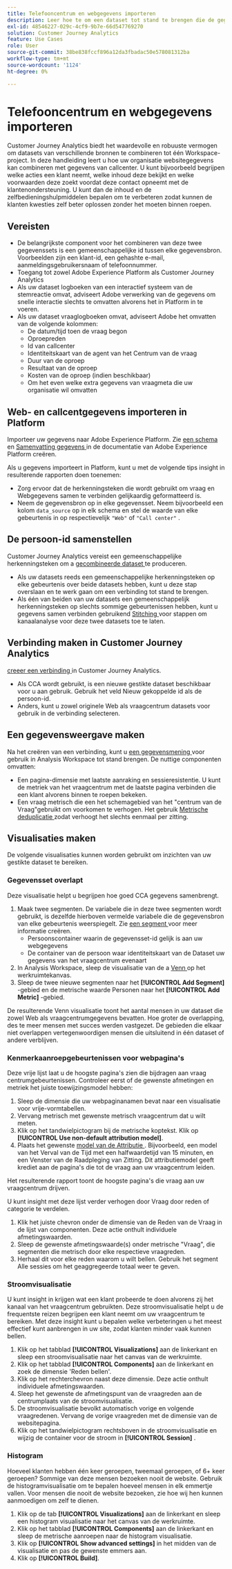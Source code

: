 ```yaml
---
title: Telefooncentrum en webgegevens importeren
description: Leer hoe te om een dataset tot stand te brengen die de gegevens van het vraagcentrum en van de website verbindt.
exl-id: 48546227-029c-4cf9-9b7e-66d547769270
solution: Customer Journey Analytics
feature: Use Cases
role: User
source-git-commit: 38be838fccf896a12da3fbadac50e578081312ba
workflow-type: tm+mt
source-wordcount: '1124'
ht-degree: 0%

---
```


# Telefooncentrum en webgegevens importeren

Customer Journey Analytics biedt het waardevolle en robuuste vermogen om datasets van verschillende bronnen te combineren tot één Workspace-project. In deze handleiding leert u hoe uw organisatie websitegegevens kan combineren met gegevens van callcenter. U kunt bijvoorbeeld begrijpen welke acties een klant neemt, welke inhoud deze bekijkt en welke voorwaarden deze zoekt voordat deze contact opneemt met de klantenondersteuning. U kunt dan de inhoud en de zelfbedieningshulpmiddelen bepalen om te verbeteren zodat kunnen de klanten kwesties zelf beter oplossen zonder het moeten binnen roepen.

## Vereisten

* De belangrijkste component voor het combineren van deze twee gegevenssets is een gemeenschappelijke id tussen elke gegevensbron. Voorbeelden zijn een klant-id, een gehashte e-mail, aanmeldingsgebruikersnaam of telefoonnummer.
* Toegang tot zowel Adobe Experience Platform als Customer Journey Analytics
* Als uw dataset logboeken van een interactief systeem van de stemreactie omvat, adviseert Adobe verwerking van de gegevens om snelle interactie slechts te omvatten alvorens het in Platform in te voeren.
* Als uw dataset vraaglogboeken omvat, adviseert Adobe het omvatten van de volgende kolommen:
   * De datum/tijd toen de vraag begon
   * Oproepreden
   * Id van callcenter
   * Identiteitskaart van de agent van het Centrum van de vraag
   * Duur van de oproep
   * Resultaat van de oproep
   * Kosten van de oproep (indien beschikbaar)
   * Om het even welke extra gegevens van vraagmeta die uw organisatie wil omvatten

## Web- en callcentgegevens importeren in Platform

Importeer uw gegevens naar Adobe Experience Platform. Zie [ een schema ](https://experienceleague.adobe.com/docs/experience-platform/xdm/tutorials/create-schema-ui.html?lang=nl-NL) en [ Samenvatting gegevens ](https://experienceleague.adobe.com/docs/experience-platform/ingestion/home.html?lang=nl-NL) in de documentatie van Adobe Experience Platform creëren.

Als u gegevens importeert in Platform, kunt u met de volgende tips insight in resulterende rapporten doen toenemen:

* Zorg ervoor dat de herkenningsteken die wordt gebruikt om vraag en Webgegevens samen te verbinden gelijkaardig geformatteerd is.
* Neem de gegevensbron op in elke gegevensset. Neem bijvoorbeeld een kolom `data_source` op in elk schema en stel de waarde van elke gebeurtenis in op respectievelijk `"Web"` of `"Call center"` . <!--mapper-->

## De persoon-id samenstellen

Customer Journey Analytics vereist een gemeenschappelijke herkenningsteken om a [ gecombineerde dataset ](/help/connections/combined-dataset.md) te produceren.

* Als uw datasets reeds een gemeenschappelijke herkenningsteken op elke gebeurtenis over beide datasets hebben, kunt u deze stap overslaan en te werk gaan om een verbinding tot stand te brengen.
* Als één van beiden van uw datasets een gemeenschappelijk herkenningsteken op slechts sommige gebeurtenissen hebben, kunt u gegevens samen verbinden gebruikend [ Stitching ](/help/stitching/overview.md) voor stappen om kanaalanalyse voor deze twee datasets toe te laten.

## Verbinding maken in Customer Journey Analytics

[ creeer een verbinding ](/help/connections/create-connection.md) in Customer Journey Analytics.

* Als CCA wordt gebruikt, is een nieuwe gestikte dataset beschikbaar voor u aan gebruik. Gebruik het veld Nieuw gekoppelde id als de persoon-id.
* Anders, kunt u zowel originele Web als vraagcentrum datasets voor gebruik in de verbinding selecteren.

## Een gegevensweergave maken

Na het creëren van een verbinding, kunt u [ een gegevensmening ](/help/data-views/create-dataview.md) voor gebruik in Analysis Workspace tot stand brengen. De nuttige componenten omvatten:

* Een pagina-dimensie met laatste aanraking en sessieresistentie. U kunt de metriek van het vraagcentrum met de laatste pagina verbinden die een klant alvorens binnen te roepen bekeken.
* Een vraag metrisch die een het schemagebied van het &quot;centrum van de Vraag&quot;gebruikt om voorkomen te verhogen. Het gebruik [ Metrische deduplicatie ](/help/data-views/component-settings/metric-deduplication.md) zodat verhoogt het slechts eenmaal per zitting.

## Visualisaties maken

De volgende visualisaties kunnen worden gebruikt om inzichten van uw gestikte dataset te bereiken.

### Gegevensset overlapt

Deze visualisatie helpt u begrijpen hoe goed CCA gegevens samenbrengt.

1. Maak twee segmenten. De variabele die in deze twee segmenten wordt gebruikt, is dezelfde hierboven vermelde variabele die de gegevensbron van elke gebeurtenis weerspiegelt. Zie [ een segment ](/help/components/segments/seg-create.md) voor meer informatie creëren.
   * Persoonscontainer waarin de gegevensset-id gelijk is aan uw webgegevens
   * De container van de persoon waar identiteitskaart van de Dataset uw gegevens van het vraagcentrum evenaart
2. In Analysis Workspace, sleep de visualisatie van de a [ Venn ](/help/analysis-workspace/visualizations/venn.md) op het werkruimtekanvas.
3. Sleep de twee nieuwe segmenten naar het **[!UICONTROL Add Segment]** -gebied en de metrische waarde Personen naar het **[!UICONTROL Add Metric]** -gebied.

De resulterende Venn visualisatie toont het aantal mensen in uw dataset die zowel Web als vraagcentrumgegevens bevatten. Hoe groter de overlapping, des te meer mensen met succes werden vastgezet. De gebieden die elkaar niet overlappen vertegenwoordigen mensen die uitsluitend in één dataset of andere verblijven.

### Kenmerkaanroepgebeurtenissen voor webpagina&#39;s

Deze vrije lijst laat u de hoogste pagina&#39;s zien die bijdragen aan vraag centrumgebeurtenissen. Controleer eerst of de gewenste afmetingen en metriek het juiste toewijzingsmodel hebben:

1. Sleep de dimensie die uw webpaginanamen bevat naar een visualisatie voor vrije-vormtabellen.
1. Vervang metrisch met gewenste metrisch vraagcentrum dat u wilt meten.
1. Klik op het tandwielpictogram bij de metrische koptekst. Klik op **[!UICONTROL Use non-default attribution model]**.
1. Plaats het gewenste [ model van de Attributie ](/help/analysis-workspace/visualizations/freeform-table/column-row-settings/column-settings.md). Bijvoorbeeld, een model van het Verval van de Tijd met een halfwaardetijd van 15 minuten, en een Venster van de Raadpleging van Zitting. Dit attributiemodel geeft krediet aan de pagina&#39;s die tot de vraag aan uw vraagcentrum leiden.

Het resulterende rapport toont de hoogste pagina&#39;s die vraag aan uw vraagcentrum drijven. <!-- use case behind what we use these pages for -->

<!-- Complement with donut visualization -->

U kunt insight met deze lijst verder verhogen door Vraag door reden of categorie te verdelen.

1. Klik het juiste chevron onder de dimensie van de Reden van de Vraag in de lijst van componenten. Deze actie onthult individuele afmetingswaarden.
2. Sleep de gewenste afmetingswaarde(s) onder metrische &quot;Vraag&quot;, die segmenten die metrisch door elke respectieve vraagreden.
3. Herhaal dit voor elke reden waarom u wilt bellen. Gebruik het segment Alle sessies om het geaggregeerde totaal weer te geven.

<!-- screenshot -->

### Stroomvisualisatie

U kunt insight in krijgen wat een klant probeerde te doen alvorens zij het kanaal van het vraagcentrum gebruikten. Deze stroomvisualisatie helpt u de frequentste reizen begrijpen een klant neemt om uw vraagcentrum te bereiken. Met deze insight kunt u bepalen welke verbeteringen u het meest effectief kunt aanbrengen in uw site, zodat klanten minder vaak kunnen bellen.

1. Klik op het tabblad **[!UICONTROL Visualizations]** aan de linkerkant en sleep een stroomvisualisatie naar het canvas van de werkruimte.
2. Klik op het tabblad **[!UICONTROL Components]** aan de linkerkant en zoek de dimensie &#39;Reden bellen&#39;.
3. Klik op het rechterchevron naast deze dimensie. Deze actie onthult individuele afmetingswaarden.
4. Sleep het gewenste de afmetingspunt van de vraagreden aan de centrumplaats van de stroomvisualisatie.
5. De stroomvisualisatie bevolkt automatisch vorige en volgende vraagredenen. Vervang de vorige vraagreden met de dimensie van de websitepagina.
6. Klik op het tandwielpictogram rechtsboven in de stroomvisualisatie en wijzig de container voor de stroom in **[!UICONTROL Session]** .

### Histogram

Hoeveel klanten hebben één keer geroepen, tweemaal geroepen, of 6+ keer geroepen? Sommige van deze mensen bezoeken nooit de website. Gebruik de histogramvisualisatie om te bepalen hoeveel mensen in elk emmertje vallen. Voor mensen die nooit de website bezoeken, zie hoe wij hen kunnen aanmoedigen om zelf te dienen.

1. Klik op de tab **[!UICONTROL Visualizations]** aan de linkerkant en sleep een histogram visualisatie naar het canvas van de werkruimte.
2. Klik op het tabblad **[!UICONTROL Components]** aan de linkerkant en sleep de metrische aanroepen naar de histogram visualisatie.
3. Klik op **[!UICONTROL Show advanced settings]** in het midden van de visualisatie en pas de gewenste emmers aan.
4. Klik op **[!UICONTROL Build]**.

<!--
### Web to call, call to web

### Fallout

Fallout sessions - session

All sessions > page views metric > calls metric

All sessions > calls metric > page views

Orrr we could also use dataset ID

step 1: all sessions
step 2: 


### Site sections that result in a call within 30 minutes

Slide 4

Create a bunch of segments - facets to their business. Segments were used because they didn't have all of these in the same dimension, so they could create everything in this report as a single dimension (really segments)

wanted to understand when someone interacts with a facet, whats the highest percentage of people that abandon that channel to call them. not from volume perspective, but percentage perspective.

use sequential segments, but you lose the ability to use attribution IQ

## What to do when you've found insight -->
